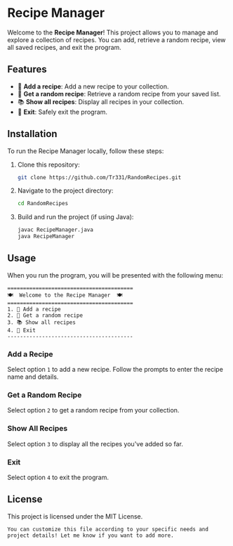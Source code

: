 # Recipe Manager

Welcome to the **Recipe Manager**! This project allows you to manage and explore a collection of recipes. You can add, retrieve a random recipe, view all saved recipes, and exit the program.

## Features

- 📝 **Add a recipe**: Add a new recipe to your collection.
- 🎲 **Get a random recipe**: Retrieve a random recipe from your saved list.
- 📚 **Show all recipes**: Display all recipes in your collection.
- 🚪 **Exit**: Safely exit the program.

## Installation

To run the Recipe Manager locally, follow these steps:

1. Clone this repository:

   ```bash
   git clone https://github.com/Tr331/RandomRecipes.git
   ```

2. Navigate to the project directory:

   ```bash
   cd RandomRecipes
   ```

3. Build and run the project (if using Java):

   ```bash
   javac RecipeManager.java
   java RecipeManager
   ```

## Usage

When you run the program, you will be presented with the following menu:

```
========================================
🍽️  Welcome to the Recipe Manager  🍽️
========================================
1. 📝 Add a recipe
2. 🎲 Get a random recipe
3. 📚 Show all recipes
4. 🚪 Exit
----------------------------------------
```

### Add a Recipe
Select option `1` to add a new recipe. Follow the prompts to enter the recipe name and details.

### Get a Random Recipe
Select option `2` to get a random recipe from your collection.

### Show All Recipes
Select option `3` to display all the recipes you've added so far.

### Exit
Select option `4` to exit the program.

## License

This project is licensed under the MIT License.
```
You can customize this file according to your specific needs and project details! Let me know if you want to add more.

